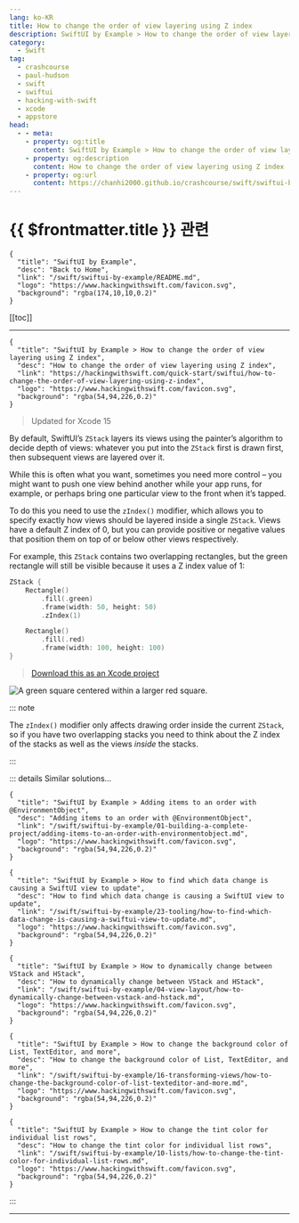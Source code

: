 ```yaml
---
lang: ko-KR
title: How to change the order of view layering using Z index
description: SwiftUI by Example > How to change the order of view layering using Z index
category:
  - Swift
tag: 
  - crashcourse
  - paul-hudson
  - swift
  - swiftui
  - hacking-with-swift
  - xcode
  - appstore
head:
  - - meta:
    - property: og:title
      content: SwiftUI by Example > How to change the order of view layering using Z index
    - property: og:description
      content: How to change the order of view layering using Z index
    - property: og:url
      content: https://chanhi2000.github.io/crashcourse/swift/swiftui-by-example/05-stacks-grids-scrollviews/how-to-change-the-order-of-view-layering-using-z-index.html
---
```


# {{ $frontmatter.title }} 관련

```component VPCard
{
  "title": "SwiftUI by Example",
  "desc": "Back to Home",
  "link": "/swift/swiftui-by-example/README.md",
  "logo": "https://www.hackingwithswift.com/favicon.svg",
  "background": "rgba(174,10,10,0.2)"
}
```

[[toc]]

---

```component VPCard
{
  "title": "SwiftUI by Example > How to change the order of view layering using Z index",
  "desc": "How to change the order of view layering using Z index",
  "link": "https://hackingwithswift.com/quick-start/swiftui/how-to-change-the-order-of-view-layering-using-z-index",
  "logo": "https://www.hackingwithswift.com/favicon.svg",
  "background": "rgba(54,94,226,0.2)"
}
```

> Updated for Xcode 15

By default, SwiftUI’s `ZStack` layers its views using the painter’s algorithm to decide depth of views: whatever you put into the `ZStack` first is drawn first, then subsequent views are layered over it.

While this is often what you want, sometimes you need more control – you might want to push one view behind another while your app runs, for example, or perhaps bring one particular view to the front when it’s tapped.

To do this you need to use the `zIndex()` modifier, which allows you to specify exactly how views should be layered inside a single `ZStack`. Views have a default Z index of 0, but you can provide positive or negative values that position them on top of or below other views respectively.

For example, this `ZStack` contains two overlapping rectangles, but the green rectangle will still be visible because it uses a Z index value of 1:

```swift
ZStack {
    Rectangle()
        .fill(.green)
        .frame(width: 50, height: 50)
        .zIndex(1)

    Rectangle()
        .fill(.red)
        .frame(width: 100, height: 100)
}
```

> [<FontIcon icon="fas fa-file-zipper"/>Download this as an Xcode project](https://www.hackingwithswift.com/files/projects/swiftui/how-to-change-the-order-of-view-layering-using-z-index-1.zip)

![A green square centered within a larger red square.](https://www.hackingwithswift.com/img/books/quick-start/swiftui/how-to-change-the-order-of-view-layering-using-z-index-1~dark.png)

::: note

The `zIndex()` modifier only affects drawing order inside the current `ZStack`, so if you have two overlapping stacks you need to think about the Z index of the stacks as well as the views *inside* the stacks.

:::

::: details Similar solutions…

```component VPCard
{
  "title": "SwiftUI by Example > Adding items to an order with @EnvironmentObject",
  "desc": "Adding items to an order with @EnvironmentObject",
  "link": "/swift/swiftui-by-example/01-building-a-complete-project/adding-items-to-an-order-with-environmentobject.md",
  "logo": "https://www.hackingwithswift.com/favicon.svg",
  "background": "rgba(54,94,226,0.2)"
}
```

```component VPCard
{
  "title": "SwiftUI by Example > How to find which data change is causing a SwiftUI view to update",
  "desc": "How to find which data change is causing a SwiftUI view to update",
  "link": "/swift/swiftui-by-example/23-tooling/how-to-find-which-data-change-is-causing-a-swiftui-view-to-update.md",
  "logo": "https://www.hackingwithswift.com/favicon.svg",
  "background": "rgba(54,94,226,0.2)"
}
```

```component VPCard
{
  "title": "SwiftUI by Example > How to dynamically change between VStack and HStack",
  "desc": "How to dynamically change between VStack and HStack",
  "link": "/swift/swiftui-by-example/04-view-layout/how-to-dynamically-change-between-vstack-and-hstack.md",
  "logo": "https://www.hackingwithswift.com/favicon.svg",
  "background": "rgba(54,94,226,0.2)"
}
```

```component VPCard
{
  "title": "SwiftUI by Example > How to change the background color of List, TextEditor, and more",
  "desc": "How to change the background color of List, TextEditor, and more",
  "link": "/swift/swiftui-by-example/16-transforming-views/how-to-change-the-background-color-of-list-texteditor-and-more.md",
  "logo": "https://www.hackingwithswift.com/favicon.svg",
  "background": "rgba(54,94,226,0.2)"
}
```

```component VPCard
{
  "title": "SwiftUI by Example > How to change the tint color for individual list rows",
  "desc": "How to change the tint color for individual list rows",
  "link": "/swift/swiftui-by-example/10-lists/how-to-change-the-tint-color-for-individual-list-rows.md",
  "logo": "https://www.hackingwithswift.com/favicon.svg",
  "background": "rgba(54,94,226,0.2)"
}
```

:::

---

<TagLinks />